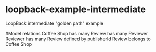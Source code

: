 loopback-example-intermediate
=============================

LoopBack intermediate "golden path" example

#Model relations
Coffee Shop
  has many Review
  has many Reviewer
Reviewer
  has many Review defined by publisherId
Review
  belongs to Coffee Shop
